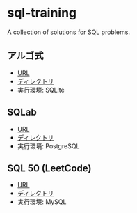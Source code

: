 # sql-training
A collection of solutions for SQL problems.

## アルゴ式

- [URL](https://algo-method.com/topic_themes)
- [ディレクトリ](./algo-method.com)
- 実行環境: SQLite

## SQLab

- [URL](https://sqlab.net/works)
- [ディレクトリ](./sqlab.net)
- 実行環境: PostgreSQL

## SQL 50 (LeetCode)

- [URL](https://leetcode.com/studyplan/top-sql-50)
- [ディレクトリ](./top-sql-50)
- 実行環境: MySQL
